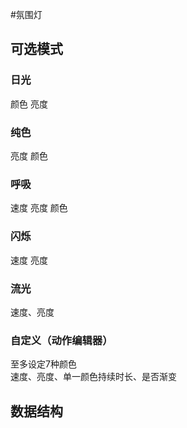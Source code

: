 #氛围灯  

## 可选模式  

### 日光  
颜色 亮度  

### 纯色  
亮度 颜色  

### 呼吸  
速度 亮度 颜色  

### 闪烁  
速度 亮度  

### 流光  
速度、亮度  

### 自定义（动作编辑器）  
至多设定7种颜色  
速度、亮度、单一颜色持续时长、是否渐变  

## 数据结构  
